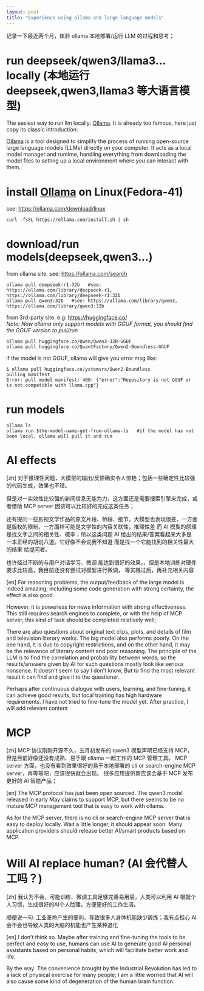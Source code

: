 ```yaml
---
layout: post
title: "Experience using ollama and large language models"
---
```


记录一下最近两个月，体验 ollama 本地部署/运行 LLM 的过程和思考；

# run deepseek/qwen3/llama3... locally (本地运行 deepseek,qwen3,llama3 等大语言模型)
The easiest way to run llm locally: [Ollama](https://ollama.com/). It is already too famous, here just copy its classic introduction:

[Ollama](https://ollama.com/) is a tool designed to simplify the process of running open-source large language models (LLMs) directly on your computer.
It acts as a local model manager and runtime, handling everything from downloading the model files to setting up a local environment
where you can interact with them.

# install [Ollama](https://ollama.com/) on Linux(Fedora-41)
see: https://ollama.com/download/linux
```
curl -fsSL https://ollama.com/install.sh | sh
```

# download/run models(deepseek,qwen3...)
from ollama site. see: https://ollama.com/search
```
ollama pull deepseek-r1:32b   #see: https://ollama.com/library/deepseek-r1, https://ollama.com/library/deepseek-r1:32b
ollama pull qwen3:32b   #see: https://ollama.com/library/qwen3, https://ollama.com/library/qwen3:32b
```

from 3rd-party site. e.g: https://huggingface.co/  
*Note: Now ollama only support models with GGUF format, you should find the GGUF version to pull/run*
```
ollama pull huggingface.co/Qwen/Qwen3-32B-GGUF
ollama pull huggingface.co/QuantFactory/Qwen2-Boundless-GGUF
```

if the model is not GGUF, ollama will give you error msg like:
```
$ ollama pull huggingface.co/ystemsrx/Qwen2-Boundless
pulling manifest 
Error: pull model manifest: 400: {"error":"Repository is not GGUF or is not compatible with llama.cpp"}
```

# run models
```
ollama ls
ollama run $the-model-name-get-from-ollama-ls   #if the model has not been local, ollama will pull it and run
```

# AI effects
[zh] 对于推理性问题，大模型的输出/反馈确实令人惊艳；包括一些确定性比较强的代码生成，效果也不错。

但是对一实效性比较强的新闻信息无能为力，这方面还是需要搜索引擎来完成，或者借助 MCP server 因该可以比较好的完成这类任务；

还有提问一些影视文学作品的原文片段、桥段、细节，大模型也表现很差，一方面是版权的限制，一方面样可能是文学性的内容关联性，推理性差
而 AI 模型的原理是找文字之间的相关性、概率；所以这类问题 AI 给出的结果/答案看起来大多是 一本正经的胡说八道。它好像不会说我不知道
而是找一个它能找到的相关性最大的结果 给提问者。 

也许经过不断的与用户对话学习、微调 能达到很好的效果，，但是本地训练对硬件要求比较高，我目前还没有尝试对模型进行微调，
等实践过后，再补充相关内容

[en] For reasoning problems, the output/feedback of the large model is indeed amazing; including some code generation with strong certainty, the effect is also good.

However, it is powerless for news information with strong effectiveness. This still requires search engines to complete, or with the help of MCP server,
this kind of task should be completed relatively well;

There are also questions about original text clips, plots, and details of film and television literary works. The big model also performs poorly.
On the one hand, it is due to copyright restrictions, and on the other hand, it may be the relevance of literary content and poor reasoning.
The principle of the LLM is to find the correlation and probability between words; so the results/answers given by AI for such questions mostly look like serious nonsense.
It doesn't seem to say I don't know, But to find the most relevant result it can find and give it to the questioner.

Perhaps after continuous dialogue with users, learning, and fine-tuning, it can achieve good results, but local training has high hardware requirements.
I have not tried to fine-tune the model yet. After practice, I will add relevant content


# MCP
[zh] MCP 协议刚刚开源不久，五月初发布的 qwen3 模型声明已经支持 MCP，但是目前好像还没有成熟、易于跟 ollama 一起工作的 MCP 管理工具。
MCP server 方面，也没有看到效果很好的易于本地部署的 cli or search-engine MCP server，再等等吧，应该很快就会出现。
很多应用提供商应该会基于 MCP 发布更好的 AI 智能产品；

[en] The MCP protocol has just been open sourced. The qwen3 model released in early May claims to support MCP,
but there seems to be no mature MCP management tool that is easy to work with ollama.

As for the MCP server, there is no cli or search-engine MCP server that is easy to deploy locally. Wait a little longer, it should appear soon.
Many application providers should release better AI/smart products based on MCP.

# Will AI replace human? (AI 会代替人工吗？)
[zh] 我认为不会，可能训练、微调工具足够完善易用后，人类可以利用 AI 根据个人习惯，生成很好的AI个人助理，方便更好的工作生活。  

顺便说一句: 工业革命产生的便利、导致很多人身体机能缺少锻炼；我有点担心 AI 会不会也导致人类的大脑的机能也产生某种退化

[en] I don’t think so. Maybe after training and fine-tuning the tools to be perfect and easy to use,
humans can use AI to generate good AI personal assistants based on personal habits, which will facilitate better work and life.

By the way: The convenience brought by the Industrial Revolution has led to a lack of physical exercise for many people;
I am a little worried that AI will also cause some kind of degeneration of the human brain function.

